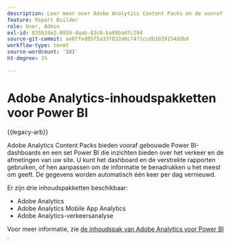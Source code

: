 ```yaml
---
description: Leer meer over Adobe Analytics Content Packs en de vooraf gebouwde Power BI dashboards en rapporten.
feature: Report Builder
role: User, Admin
exl-id: 835b24e2-0959-4aab-83c0-ba89badfc294
source-git-commit: ae6ffed05f5a33f032d0c7471ccdb1029154ddbd
workflow-type: tm+mt
source-wordcount: '101'
ht-degree: 1%

---
```


# Adobe Analytics-inhoudspakketten voor Power BI

{{legacy-arb}}

Adobe Analytics Content Packs bieden vooraf gebouwde Power BI-dashboards en een set Power BI die inzichten bieden over het verkeer en de afmetingen van uw site. U kunt het dashboard en de verstrekte rapporten gebruiken, of hen aanpassen om de informatie te benadrukken u het meest om geeft. De gegevens worden automatisch één keer per dag vernieuwd.

Er zijn drie inhoudspakketten beschikbaar:

* Adobe Analytics
* Adobe Analytics Mobile App Analytics
* Adobe Analytics-verkeersanalyse

Voor meer informatie, zie [&#x200B; de inhoudspak van Adobe Analytics voor Power BI &#x200B;](https://powerbi.microsoft.com/en-us/documentation/powerbi-content-pack-adobe-analytics/).
